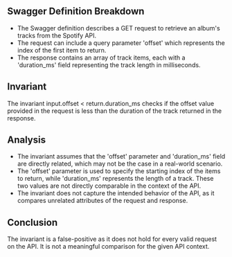 ## Swagger Definition Breakdown
- The Swagger definition describes a GET request to retrieve an album's tracks from the Spotify API.
- The request can include a query parameter 'offset' which represents the index of the first item to return.
- The response contains an array of track items, each with a 'duration_ms' field representing the track length in milliseconds.

## Invariant
The invariant input.offset < return.duration_ms checks if the offset value provided in the request is less than the duration of the track returned in the response.

## Analysis
- The invariant assumes that the 'offset' parameter and 'duration_ms' field are directly related, which may not be the case in a real-world scenario.
- The 'offset' parameter is used to specify the starting index of the items to return, while 'duration_ms' represents the length of a track. These two values are not directly comparable in the context of the API.
- The invariant does not capture the intended behavior of the API, as it compares unrelated attributes of the request and response.

## Conclusion
The invariant is a false-positive as it does not hold for every valid request on the API. It is not a meaningful comparison for the given API context.
